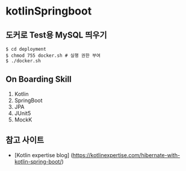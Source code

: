 # kotlinSpringboot

## 도커로 Test용 MySQL 띄우기
```shell
$ cd deployment
$ chmod 755 docker.sh # 실행 권한 부여
$ ./docker.sh
```

## On Boarding Skill
1. Kotlin
2. SpringBoot
3. JPA
4. JUnit5
5. MockK

## 참고 사이트
- [Kotlin expertise blog] (https://kotlinexpertise.com/hibernate-with-kotlin-spring-boot/)
